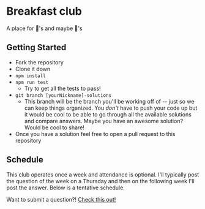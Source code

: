 # Breakfast club

A place for 🍩's and maybe 🍰's

## Getting Started

- Fork the repository
- Clone it down
- `npm install`
- `npm run test`
  - Try to get all the tests to pass!
- `git branch [yourNickname]-solutions`
  - This branch will be the branch you'll be working off of -- just so we can keep things organized. You *don't* have to push your code up but it would be cool to be able to go through all the available solutions and compare answers. Maybe you have an awesome solution? Would be cool to share!
- Once you have a solution feel free to open a pull request to this repository

## Schedule

This club operates once a week and attendance is optional. I'll typically post the question of the week on a Thursday and then on the following week I'll post the answer. Below is a tentative schedule.

Want to submit a question?! [Check this out!](https://github.com/jasonly/breakfast-club/issues/9)
